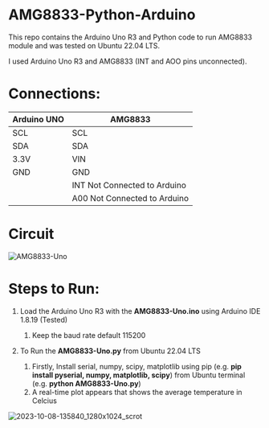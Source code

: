# AMG8833-Python-Arduino
This repo contains the Arduino Uno R3 and Python code to run AMG8833 module and was tested on Ubuntu 22.04 LTS.

I used Arduino Uno R3 and AMG8833 (INT and AOO pins unconnected).

# Connections:

| Arduino UNO  | AMG8833 |
| ------------- | ------------- |
| SCL  | SCL  |
| SDA  | SDA  |
| 3.3V  | VIN  |
| GND  | GND  |
|   | INT Not Connected to Arduino  |
|   | A00 Not Connected to Arduino  |   

# Circuit

![AMG8833-Uno](https://github.com/ParthaPRay/AMG8833-Python/assets/1689639/b6e6c6db-e98f-49a4-a00f-59c15ebb2626)


# Steps to Run:
1. Load the Arduino Uno R3 with the **AMG8833-Uno.ino** using Arduino IDE 1.8.19 (Tested)
   1. Keep the baud rate default 115200
 
2. To Run the **AMG8833-Uno.py** from Ubuntu 22.04 LTS
   1. Firstly, Install serial, numpy, scipy, matplotlib using pip (e.g. **pip install pyserial, numpy, matplotlib, scipy**) from Ubuntu terminal (e.g. **python AMG8833-Uno.py**)
   2.  A real-time plot appears that shows the average temperature in Celcius

![2023-10-08-135840_1280x1024_scrot](https://github.com/ParthaPRay/AMG8833-Python/assets/1689639/b8c2d3e3-0b3c-49d0-a60f-e754b5a21ead)


